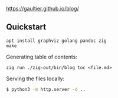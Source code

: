 https://gaultier.github.io/blog/


## Quickstart

```
apt install graphviz golang pandoc zig
make
```

Generating table of contents:

```
zig run ./zig-out/bin/blog toc <file.md>
```

Serving the files locally:

```sh
$ python3 -m http.server -d ..
```
